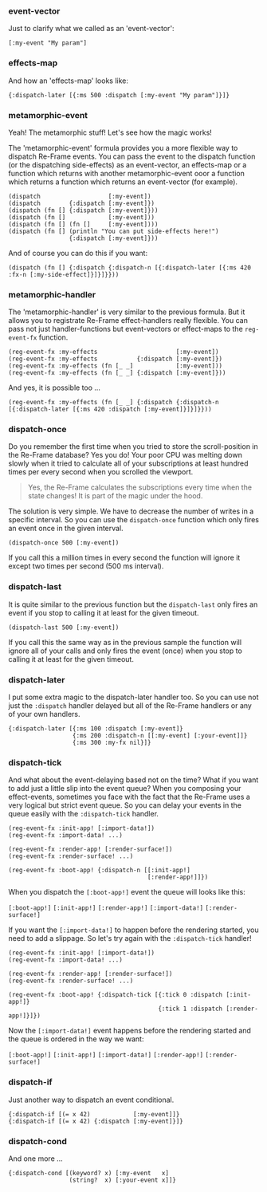 
### event-vector

Just to clarify what we called as an 'event-vector':

```
[:my-event "My param"]
```

### effects-map

And how an 'effects-map' looks like:

```
{:dispatch-later [{:ms 500 :dispatch [:my-event "My param"]}]}
```

### metamorphic-event

Yeah! The metamorphic stuff! Let's see how the magic works!

The 'metamorphic-event' formula provides you a more flexible way to dispatch
Re-Frame events.
You can pass the event to the dispatch function (or the dispatching side-effects)
as an event-vector, an effects-map or a function which returns with another
metamorphic-event ooor a function which returns a function which returns
an event-vector (for example).

```
(dispatch                   [:my-event])
(dispatch        {:dispatch [:my-event]})
(dispatch (fn [] {:dispatch [:my-event]}))
(dispatch (fn []            [:my-event]))
(dispatch (fn [] (fn []     [:my-event])))
(dispatch (fn [] (println "You can put side-effects here!")
                 {:dispatch [:my-event]}))

```

And of course you can do this if you want:

```
(dispatch (fn [] {:dispatch {:dispatch-n [{:dispatch-later [{:ms 420 :fx-n [:my-side-effect]}]}]}}))
```

### metamorphic-handler

The 'metamorphic-handler' is very similar to the previous formula.
But it allows you to registrate Re-Frame effect-handlers really flexible.
You can pass not just handler-functions but event-vectors or effect-maps to the
`reg-event-fx` function.

```
(reg-event-fx :my-effects                      [:my-event])
(reg-event-fx :my-effects           {:dispatch [:my-event]})
(reg-event-fx :my-effects (fn [_ _]            [:my-event]))
(reg-event-fx :my-effects (fn [_ _] {:dispatch [:my-event]}))
```

And yes, it is possible too ...

```
(reg-event-fx :my-effects (fn [_ _] {:dispatch {:dispatch-n [{:dispatch-later [{:ms 420 :dispatch [:my-event]}]}]}}))
```

### dispatch-once

Do you remember the first time when you tried to store the scroll-position
in the Re-Frame database? Yes you do! Your poor CPU was melting down slowly when
it tried to calculate all of your subscriptions at least hundred times per every
second when you scrolled the viewport.

> Yes, the Re-Frame calculates the subscriptions every time when the state changes!
  It is part of the magic under the hood.

The solution is very simple. We have to decrease the number of writes in a specific
interval. So you can use the `dispatch-once` function which only fires an event once
in the given interval.

```
(dispatch-once 500 [:my-event])
```

If you call this a million times in every second the function will ignore it except
two times per second (500 ms interval).

### dispatch-last

It is quite similar to the previous function but the `dispatch-last` only fires
an event if you stop to calling it at least for the given timeout.

```
(dispatch-last 500 [:my-event])
```

If you call this the same way as in the previous sample the function will ignore
all of your calls and only fires the event (once) when you stop to calling it
at least for the given timeout.

### dispatch-later

I put some extra magic to the dispatch-later handler too. So you can use not just
the `:dispatch` handler delayed but all of the Re-Frame handlers or any of
your own handlers.

```
{:dispatch-later [{:ms 100 :dispatch [:my-event]}
                  {:ms 200 :dispatch-n [[:my-event] [:your-event]]}
                  {:ms 300 :my-fx nil}]}
```

### dispatch-tick

And what about the event-delaying based not on the time? What if you want to add
just a little slip into the event queue? When you composing your effect-events,
sometimes you face with the fact that the Re-Frame uses a very logical but strict
event queue.
So you can delay your events in the queue easily with the `:dispatch-tick` handler.

```
(reg-event-fx :init-app! [:import-data!])
(reg-event-fx :import-data! ...)

(reg-event-fx :render-app! [:render-surface!])
(reg-event-fx :render-surface! ...)

(reg-event-fx :boot-app! {:dispatch-n [[:init-app!]
                                       [:render-app!]]})
```

When you dispatch the `[:boot-app!]` event the queue will looks like this:

`[:boot-app!]`
`[:init-app!]`
`[:render-app!]`
`[:import-data!]`
`[:render-surface!]`

If you want the `[:import-data!]` to happen before the rendering started, you
need to add a slippage. So let's try again with the `:dispatch-tick` handler!

```
(reg-event-fx :init-app! [:import-data!])
(reg-event-fx :import-data! ...)

(reg-event-fx :render-app! [:render-surface!])
(reg-event-fx :render-surface! ...)

(reg-event-fx :boot-app! {:dispatch-tick [{:tick 0 :dispatch [:init-app!]}
                                          {:tick 1 :dispatch [:render-app!]}]})
```

Now the `[:import-data!]` event happens before the rendering started and the
queue is ordered in the way we want:

`[:boot-app!]`
`[:init-app!]`
`[:import-data!]`
`[:render-app!]`
`[:render-surface!]`

### dispatch-if

Just another way to dispatch an event conditional.

```
{:dispatch-if [(= x 42)            [:my-event]]}
{:dispatch-if [(= x 42) {:dispatch [:my-event]}]}
```

### dispatch-cond

And one more ...

```
{:dispatch-cond [(keyword? x) [:my-event   x]
                 (string?  x) [:your-event x]]}
```

